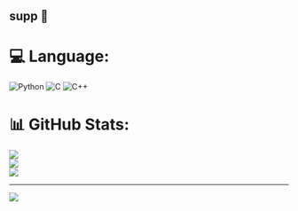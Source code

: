 ## supp 👋


# 💻 Language:
![Python](https://img.shields.io/badge/python-3670A0?style=for-the-badge&logo=python&logoColor=ffdd54) ![C](https://img.shields.io/badge/c-%2300599C.svg?style=for-the-badge&logo=c&logoColor=white) ![C++](https://img.shields.io/badge/c++-%2300599C.svg?style=for-the-badge&logo=c%2B%2B&logoColor=white)
# 📊 GitHub Stats:
![](https://github-readme-stats.vercel.app/api?username=mattnael&theme=dark&hide_border=false&include_all_commits=false&count_private=false)<br/>
![](https://github-readme-streak-stats.herokuapp.com/?user=mattnael&theme=dark&hide_border=false)<br/>
![](https://github-readme-stats.vercel.app/api/top-langs/?username=mattnael&theme=dark&hide_border=false&include_all_commits=false&count_private=false&layout=compact)

---
[![](https://visitcount.itsvg.in/api?id=mattnael&icon=0&color=0)](https://visitcount.itsvg.in)

<!-- Proudly created with GPRM ( https://gprm.itsvg.in ) -->
